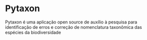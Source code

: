 # Pytaxon

Pytaxon é uma aplicação open source de auxílio à pesquisa para identificação de erros e correção de nomenclatura taxonômica das espécies da biodiversidade